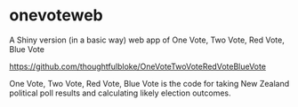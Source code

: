 onevoteweb
==========

A Shiny version (in a basic way) web app of One Vote, Two Vote, Red Vote, Blue Vote

<https://github.com/thoughtfulbloke/OneVoteTwoVoteRedVoteBlueVote>


One Vote, Two Vote, Red Vote, Blue Vote is the code for taking New Zealand political poll results and calculating likely election outcomes.